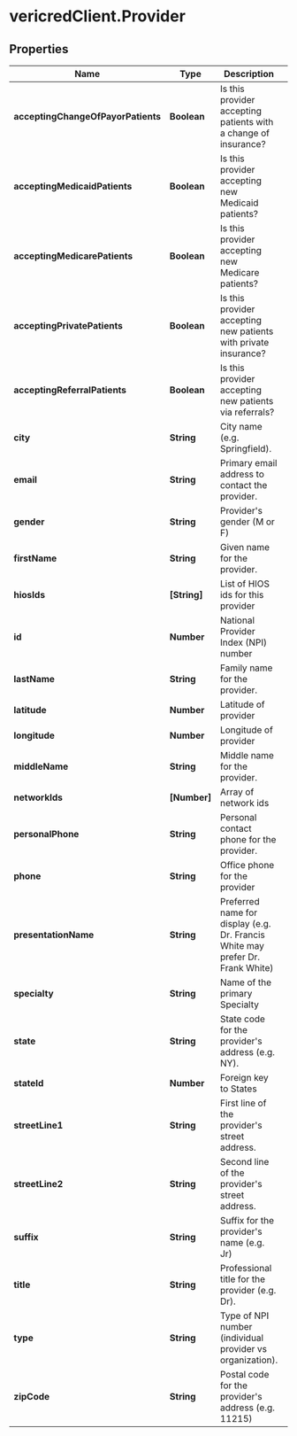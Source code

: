 # vericredClient.Provider

## Properties
Name | Type | Description | Notes
------------ | ------------- | ------------- | -------------
**acceptingChangeOfPayorPatients** | **Boolean** | Is this provider accepting patients with a change of insurance? | [optional] 
**acceptingMedicaidPatients** | **Boolean** | Is this provider accepting new Medicaid patients? | [optional] 
**acceptingMedicarePatients** | **Boolean** | Is this provider accepting new Medicare patients? | [optional] 
**acceptingPrivatePatients** | **Boolean** | Is this provider accepting new patients with private insurance? | [optional] 
**acceptingReferralPatients** | **Boolean** | Is this provider accepting new patients via referrals? | [optional] 
**city** | **String** | City name (e.g. Springfield). | [optional] 
**email** | **String** | Primary email address to contact the provider. | [optional] 
**gender** | **String** | Provider&#39;s gender (M or F) | [optional] 
**firstName** | **String** | Given name for the provider. | [optional] 
**hiosIds** | **[String]** | List of HIOS ids for this provider | [optional] 
**id** | **Number** | National Provider Index (NPI) number | [optional] 
**lastName** | **String** | Family name for the provider. | [optional] 
**latitude** | **Number** | Latitude of provider | [optional] 
**longitude** | **Number** | Longitude of provider | [optional] 
**middleName** | **String** | Middle name for the provider. | [optional] 
**networkIds** | **[Number]** | Array of network ids | [optional] 
**personalPhone** | **String** | Personal contact phone for the provider. | [optional] 
**phone** | **String** | Office phone for the provider | [optional] 
**presentationName** | **String** | Preferred name for display (e.g. Dr. Francis White may prefer Dr. Frank White) | [optional] 
**specialty** | **String** | Name of the primary Specialty | [optional] 
**state** | **String** | State code for the provider&#39;s address (e.g. NY). | [optional] 
**stateId** | **Number** | Foreign key to States | [optional] 
**streetLine1** | **String** | First line of the provider&#39;s street address. | [optional] 
**streetLine2** | **String** | Second line of the provider&#39;s street address. | [optional] 
**suffix** | **String** | Suffix for the provider&#39;s name (e.g. Jr) | [optional] 
**title** | **String** | Professional title for the provider (e.g. Dr). | [optional] 
**type** | **String** | Type of NPI number (individual provider vs organization). | [optional] 
**zipCode** | **String** | Postal code for the provider&#39;s address (e.g. 11215) | [optional] 


